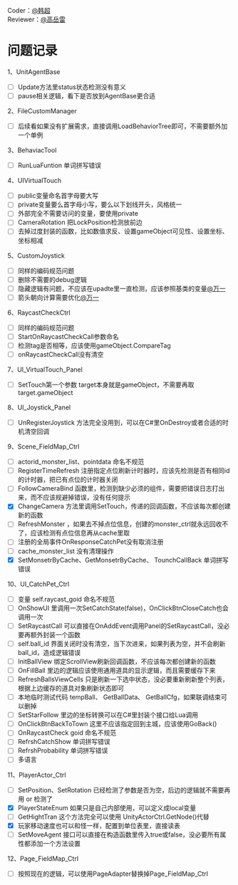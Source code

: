 

Coder：[@韩超](undefined/hanchao-uoi0q)  
Reviewer：[@高岳雷](undefined/loading-mozdj)



# 问题记录


1、UnitAgentBase

- [ ] Update方法里status状态检测没有意义
- [ ] pause相关逻辑，看下是否放到AgentBase更合适

2、FileCustomManager

- [ ] 后续看如果没有扩展需求，直接调用LoadBehaviorTree即可，不需要额外加一个单例

3、BehaviacTool

- [ ] RunLuaFuntion 单词拼写错误

4、UIVirtualTouch

- [ ] public变量命名首字母要大写
- [ ] private变量要么首字母小写，要么以下划线开头，风格统一
- [ ] 外部完全不需要访问的变量，要使用private
- [ ] CameraRotation 把LockPosition检测放前边
- [ ] 去掉过度封装的函数，比如数值求反、设置gameObject可见性、设置坐标、坐标相减

5、CustomJoystick

- [ ] 同样的编码规范问题
- [ ] 删除不需要的debug逻辑
- [ ] 隐藏逻辑有问题，不应该在upadte里一直检测，应该参照基类的变量[@万一](undefined/ekfbmlaw)
- [ ] 箭头朝向计算需要优化[@万一](undefined/ekfbmlaw)

6、RaycastCheckCtrl

- [ ] 同样的编码规范问题
- [ ] StartOnRaycastCheckCall参数命名
- [ ] 检测tag是否相等，应该使用gameObject.CompareTag
- [ ] onRaycastCheckCall没有清空

7、UI_VirtualTouch_Panel

- [ ] SetTouch第一个参数 target本身就是gameObject，不需要再取target.gameObject

8、UI_Joystick_Panel

- [ ] UnRegisterJoystick 方法完全没用到，可以在C#里OnDestroy或者合适的时机清空回调

9、Scene_FieldMap_Ctrl

- [ ] actorid_monster_list、pointdata 命名不规范
- [ ] RegisterTimeRefresh 注册指定点位刷新计时器时，应该先检测是否有相同id的计时器，把已有点位的计时器关闭
- [ ] FollowCameraBind 函数里，检测到缺少必须的组件，需要把错误日志打出来，而不应该规避掉错误，没有任何提示
- [x] ChangeCamera 方法里调用SetTouch，传递的回调函数，不应该每次都创建新的函数
- [ ] RefreshMonster ，如果去不掉点位信息，创建的monster_ctrl就永远回收不了，应该检测有点位信息再从cache里取
- [ ] 注册的全局事件OnResponseCatchPet没有取消注册
- [ ] cache_monster_list 没有清理操作
- [x] SetMonsetrByCache、GetMonsetrByCache、 TounchCallBack 单词拼写错误

10、UI_CatchPet_Ctrl

- [ ] 变量 self.raycast_goid 命名不规范
- [ ] OnShowUI 里调用一次SetCatchState(false)，OnClickBtnCloseCatch也会调用一次
- [ ] SetRaycastCall 可以直接在OnAddEvent调用Panel的SetRaycastCall，没必要再额外封装一个函数
- [ ] self.ball_id 界面关闭时没有清空，当下次进来，如果列表为空，并不会刷新ball_id，造成逻辑错误
- [ ] InitBallView 绑定ScrollView刷新回调函数，不应该每次都创建新的函数
- [ ] OnFillBall 里边的逻辑应该使用通用道具的显示逻辑，而且需要缓存下来
- [ ] RefreshBallsViewCells 只是刷新一下选中状态，没必要重新刷新整个列表，根据上边缓存的道具对象刷新状态即可
- [ ] 本地临时测试代码 tempBall、 GetBallData、 GetBallCfg，如果联调结束可以删掉
- [ ] SetStarFollow 里边的坐标转换可以在C#里封装个接口给Lua调用
- [ ] OnClickBtnBackToTown 这里不应该指定回到主城，应该使用GoBack()
- [ ] OnRaycastCheck goid 命名不规范
- [ ] RefrshCatchShow 单词拼写错误
- [ ] RefrshProbability 单词拼写错误
- [ ] 多语言

11、PlayerActor_Ctrl

- [ ] SetPosition、SetRotation 已经检测了参数是否为空，后边的逻辑就不需要再用 or 检测了
- [x] PlayerStateEnum 如果只是自己内部使用，可以定义成local变量
- [ ] GetHightTran 这个方法完全可以使用 UnityActorCtrl.GetNode()代替
- [x] 玩家移动速度也可以和怪一样，配置到单位表里，直接读表
- [ ] SetMoveAgent 接口可以直接在构造函数里传入true或false，没必要所有属性都添加一个方法设置

12、Page_FieldMap_Ctrl

- [ ] 按照现在的逻辑，可以使用PageAdapter替换掉Page_FieldMap_Ctrl

